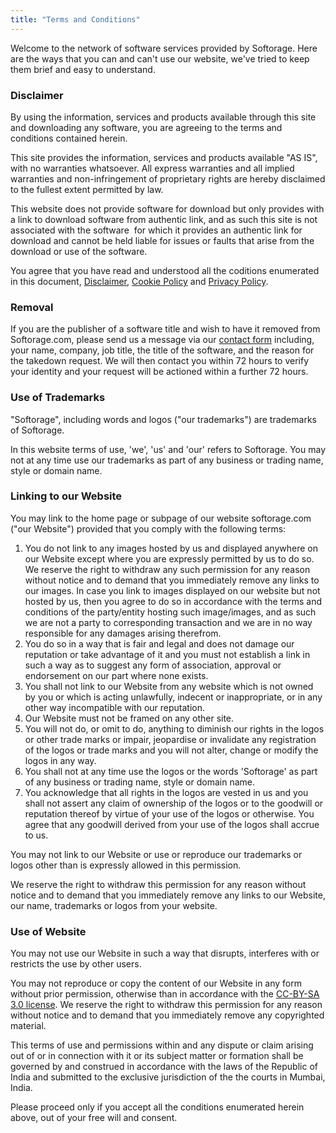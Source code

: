 ```yaml
---
title: "Terms and Conditions"
---
```


Welcome to the network of software services provided by Softorage. Here are the ways that you can and can't use our website, we've tried to keep them brief and easy to understand.

### Disclaimer

By using the information, services and products available through this site and downloading any software, you are agreeing to the terms and conditions contained herein.

This site provides the information, services and products available "AS IS", with no warranties whatsoever. All express warranties and all implied warranties and non-infringement of proprietary rights are hereby disclaimed to the fullest extent permitted by law.

This website does not provide software for download but only provides with a link to download software from authentic link, and as such this site is not associated with the software  for which it provides an authentic link for download and cannot be held liable for issues or faults that arise from the download or use of the software.

You agree that you have read and understood all the coditions enumerated in this document, [Disclaimer](/legal/disclaimer), [Cookie Policy](/legal/cookie-policy) and [Privacy Policy](/legal/privacy-policy).

### Removal

If you are the publisher of a software title and wish to have it removed from Softorage.com, please send us a message via our [contact form](mailto:contact@softorage.com) including, your name, company, job title, the title of the software, and the reason for the takedown request. We will then contact you within 72 hours to verify your identity and your request will be actioned within a further 72 hours.

### Use of Trademarks

"Softorage", including words and logos ("our trademarks") are trademarks of Softorage.

In this website terms of use, 'we', 'us' and 'our' refers to Softorage.
You may not at any time use our trademarks as part of any business or trading name, style or domain name.

### Linking to our Website

You may link to the home page or subpage of our website softorage.com ("our Website") provided that you comply with the following terms:

1.  You do not link to any images hosted by us and displayed anywhere on our Website except where you are expressly permitted by us to do so. We reserve the right to withdraw any such permission for any reason without notice and to demand that you immediately remove any links to our images. In case you link to images displayed on our website but not hosted by us, then you agree to do so in accordance with the terms and conditions of the party/entity hosting such image/images, and as such we are not a party to corresponding transaction and we are in no way responsible for any damages arising therefrom.
2. You do so in a way that is fair and legal and does not damage our reputation or take advantage of it and you must not establish a link in such a way as to suggest any form of association, approval or endorsement on our part where none exists.
3. You shall not link to our Website from any website which is not owned by you or which is acting unlawfully, indecent or inappropriate, or in any other way incompatible with our reputation.
4. Our Website must not be framed on any other site.
5. You will not do, or omit to do, anything to diminish our rights in the logos or other trade marks or impair, jeopardise or invalidate any registration of the logos or trade marks and you will not alter, change or modify the logos in any way.
6. You shall not at any time use the logos or the words 'Softorage' as part of any business or trading name, style or domain name.
7. You acknowledge that all rights in the logos are vested in us and you shall not assert any claim of ownership of the logos or to the goodwill or reputation thereof by virtue of your use of the logos or otherwise. You agree that any goodwill derived from your use of the logos shall accrue to us.

You may not link to our Website or use or reproduce our trademarks or logos other than is expressly allowed in this permission.

We reserve the right to withdraw this permission for any reason without notice and to demand that you immediately remove any links to our Website, our name, trademarks or logos from your website.

### Use of Website

You may not use our Website in such a way that disrupts, interferes with or restricts the use by other users.

You may not reproduce or copy the content of our Website in any form without prior permission, otherwise than in accordance with the [CC-BY-SA 3.0 license](https://creativecommons.org/licenses/by-sa/3.0/). We reserve the right to withdraw this permission for any reason without notice and to demand that you immediately remove any copyrighted material.

This terms of use and permissions within and any dispute or claim arising out of or in connection with it or its subject matter or formation shall be governed by and construed in accordance with the laws of the Republic of India and submitted to the exclusive jurisdiction of the the courts in Mumbai, India.

Please proceed only if you accept all the conditions enumerated herein above, out of your free will and consent.
